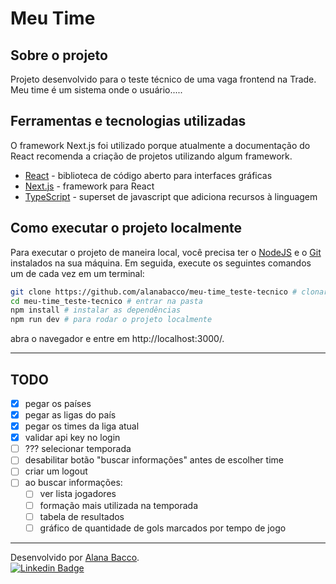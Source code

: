 # Meu Time

## Sobre o projeto

Projeto desenvolvido para o teste técnico de uma vaga frontend na Trade.
Meu time é um sistema onde o usuário.....

## Ferramentas e tecnologias utilizadas

O framework Next.js foi utilizado porque atualmente a documentação do React recomenda a criação de projetos utilizando algum framework.

- [React](https://react.dev/) - biblioteca de código aberto para interfaces gráficas
- [Next.js](https://nextjs.org/) - framework para React
- [TypeScript](https://www.typescriptlang.org/) - superset de javascript que adiciona recursos à linguagem

## Como executar o projeto localmente

Para executar o projeto de maneira local, você precisa ter o [NodeJS](https://nodejs.org/) e o [Git](https://git-scm.com/) instalados na sua máquina. Em seguida, execute os seguintes comandos um de cada vez em um terminal:

```bash
git clone https://github.com/alanabacco/meu-time_teste-tecnico # clonar o projeto
cd meu-time_teste-tecnico # entrar na pasta
npm install # instalar as dependências
npm run dev # para rodar o projeto localmente
```

abra o navegador e entre em http://localhost:3000/.

---

## TODO

- [x] pegar os países
- [x] pegar as ligas do país
- [x] pegar os times da liga atual
- [x] validar api key no login
- [ ] ??? selecionar temporada
- [ ] desabilitar botão "buscar informações" antes de escolher time
- [ ] criar um logout
- [ ] ao buscar informações:
  - [ ] ver lista jogadores
  - [ ] formação mais utilizada na temporada
  - [ ] tabela de resultados
  - [ ] gráfico de quantidade de gols marcados por tempo de jogo

---

Desenvolvido por [Alana Bacco](https://github.com/alanabacco). <br />
[![Linkedin Badge](https://img.shields.io/badge/-Linkedin-blue?style=flat-square&logo=Linkedin&logoColor=white&link=https://www.linkedin.com/in/alana-bacco/)](https://www.linkedin.com/in/alana-bacco/)
